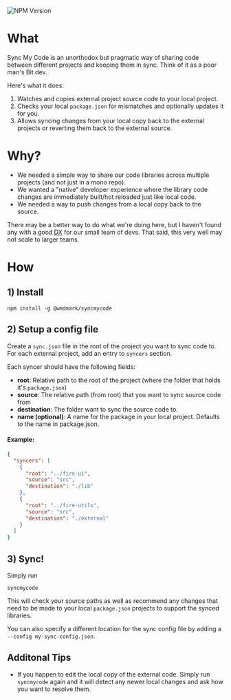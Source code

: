 ![NPM Version](https://img.shields.io/npm/v/@wmdmark/syncmycode)
# What

Sync My Code is an unorthodox but pragmatic way of sharing code between different projects and keeping them in sync. Think of it as a poor man's Bit.dev. 

Here's what it does:

1. Watches and copies external project source code to your local project.
2. Checks your local `package.json` for mismatches and optionally updates it for you.
3. Allows syncing changes from your local copy back to the external projects or reverting them back to the external source.


# Why? 

* We needed a simple way to share our code libraries across multiple projects (and not just in a mono repo). 
* We wanted a "native" developer experience where the library code changes are immediately built/hot reloaded just like local code. 
* We needed a way to push changes from a local copy back to the source.

There may be a better way to do what we're doing here, but I haven't found any with a good [DX](https://css-tricks.com/what-is-developer-experience-dx/) for our small team of devs. That said, this very well may not scale to larger teams.

# How

## 1) Install
```
npm install -g @wmdmark/syncmycode
```

## 2) Setup a config file

Create a `sync.json` file in the root of the project you want to sync code to. For each external project, add an entry to `syncers` section.

Each syncer should have the following fields:

* **root**: Relative path to the root of the project (where the folder that holds it's `package.json`)
* **source**: The relative path (from root) that you want to sync source code from
* **destination**: The folder want to sync the source code to.
* **name (optional)**: A name for the package in your local project. Defaults to the name in package.json.

#### Example: 

```json
{
  "syncers": [
    {
      "root": "../fire-ui",
      "source": "src",
      "destination": "./lib"
    },
    {
      "root": "../fire-utils",
      "source": "src",
      "destination": "./external"
    }
  ]
}
```

## 3) Sync!
Simply run

```
syncmycode
```

This will check your source paths as well as recommend any changes that need to be made to your local `package.json` projects to support the synced libraries.

You can also specify a different location for the sync config file by adding a `--config my-sync-config.json`.

## Additonal Tips

- If you happen to edit the local copy of the external code. Simply run `syncmycode` again and it will detect any newer local changes and ask how you want to resolve them.
